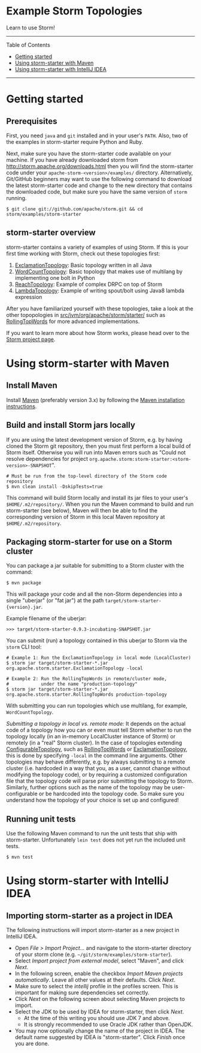 # Example Storm Topologies

Learn to use Storm!

---

Table of Contents

* <a href="#getting-started">Getting started</a>
* <a href="#maven">Using storm-starter with Maven</a>
* <a href="#intellij-idea">Using storm-starter with IntelliJ IDEA</a>

---


<a name="getting-started"></a>

# Getting started

## Prerequisites

First, you need `java` and `git` installed and in your user's `PATH`.  Also, two of the examples in storm-starter
require Python and Ruby.

Next, make sure you have the storm-starter code available on your machine. If you have already downloaded storm from http://storm.apache.org/downloads.html then you will find the storm-starter code under your `apache-storm-<version>/examples/` directory. Alternatively, Git/GitHub beginners may want to use the
following command to download the latest storm-starter code and change to the new directory that contains the downloaded
code, but make sure you have the same version of `storm` running.

    $ git clone git://github.com/apache/storm.git && cd storm/examples/storm-starter


## storm-starter overview


storm-starter contains a variety of examples of using Storm.  If this is your first time working with Storm, check out
these topologies first:

1. [ExclamationTopology](src/jvm/org/apache/storm/starter/ExclamationTopology.java):  Basic topology written in all Java
2. [WordCountTopology](src/jvm/org/apache/storm/starter/WordCountTopology.java):  Basic topology that makes use of multilang by
   implementing one bolt in Python
3. [ReachTopology](src/jvm/org/apache/storm/starter/ReachTopology.java): Example of complex DRPC on top of Storm
4. [LambdaTopology](src/jvm/org/apache/storm/starter/LambdaTopology.java): Example of writing spout/bolt using Java8 lambda expression

After you have familiarized yourself with these topologies, take a look at the other topopologies in
[src/jvm/org/apache/storm/starter/](src/jvm/org/apache/storm/starter/) such as [RollingTopWords](src/jvm/org/apache/storm/starter/RollingTopWords.java)
for more advanced implementations.

If you want to learn more about how Storm works, please head over to the
[Storm project page](http://storm.apache.org).


<a name="maven"></a>

# Using storm-starter with Maven

## Install Maven

Install [Maven](http://maven.apache.org/) (preferably version 3.x) by following
the [Maven installation instructions](http://maven.apache.org/download.cgi).


## Build and install Storm jars locally

If you are using the latest development version of Storm, e.g. by having cloned the Storm git repository,
then you must first perform a local build of Storm itself.  Otherwise you will run into Maven errors such as
"Could not resolve dependencies for project `org.apache.storm:storm-starter:<storm-version>-SNAPSHOT`".

    # Must be run from the top-level directory of the Storm code repository
    $ mvn clean install -DskipTests=true

This command will build Storm locally and install its jar files to your user's `$HOME/.m2/repository/`.  When you run
the Maven command to build and run storm-starter (see below), Maven will then be able to find the corresponding version
of Storm in this local Maven repository at `$HOME/.m2/repository`.


## Packaging storm-starter for use on a Storm cluster

You can package a jar suitable for submitting to a Storm cluster with the command:

    $ mvn package

This will package your code and all the non-Storm dependencies into a single "uberjar" (or "fat jar") at the path
`target/storm-starter-{version}.jar`.

Example filename of the uberjar:

    >>> target/storm-starter-0.9.3-incubating-SNAPSHOT.jar

You can submit (run) a topology contained in this uberjar to Storm via the `storm` CLI tool:

    # Example 1: Run the ExclamationTopology in local mode (LocalCluster)
    $ storm jar target/storm-starter-*.jar org.apache.storm.starter.ExclamationTopology -local

    # Example 2: Run the RollingTopWords in remote/cluster mode,
    #            under the name "production-topology"
    $ storm jar target/storm-starter-*.jar org.apache.storm.starter.RollingTopWords production-topology

With submitting you can run topologies which use multilang, for example, `WordCountTopology`.

_Submitting a topology in local vs. remote mode:_
It depends on the actual code of a topology how you can or even must tell Storm whether to run the topology locally (in
an in-memory LocalCluster instance of Storm) or remotely (in a "real" Storm cluster).  In the case of topologies extending
[ConfigurableTopology](https://github.com/apache/storm/tree/master/storm-server/src/jvm/org/apache/storm/topology/ConfigurableTopology.java),
such as [RollingTopWords](src/jvm/org/apache/storm/starter/RollingTopWords.java) or [ExclamationTopology](src/jvm/org/apache/storm/starter/ExclamationTopology.java), 
this is done by specifying `-local` in the command line arguments.
Other topologies may behave differently, e.g. by always submitting to a remote cluster (i.e. hardcoded in a way that you, as a user,
cannot change without modifying the topology code), or by requiring a customized configuration file that the topology
code will parse prior submitting the topology to Storm.  Similarly, further options such as the name of the topology may
be user-configurable or be hardcoded into the topology code.  So make sure you understand how the topology of your
choice is set up and configured!


## Running unit tests

Use the following Maven command to run the unit tests that ship with storm-starter.  Unfortunately `lein test` does not
yet run the included unit tests.

    $ mvn test


<a name="intellij-idea"></a>

# Using storm-starter with IntelliJ IDEA

## Importing storm-starter as a project in IDEA

The following instructions will import storm-starter as a new project in IntelliJ IDEA.


* Open _File > Import Project..._ and navigate to the storm-starter directory of your storm clone (e.g.
  `~/git/storm/examples/storm-starter`).
* Select _Import project from external model_, select "Maven", and click _Next_.
* In the following screen, enable the checkbox _Import Maven projects automatically_.  Leave all other values at their
  defaults.  Click _Next_.
* Make sure to select the *intellij* profile in the profiles screen.  This is important for making sure dependencies set correctly. 
* Click _Next_ on the following screen about selecting Maven projects to import.
* Select the JDK to be used by IDEA for storm-starter, then click _Next_.
    * At the time of this writing you should use JDK 7 and above.
    * It is strongly recommended to use Oracle JDK rather than OpenJDK.
* You may now optionally change the name of the project in IDEA.  The default name suggested by IDEA is "storm-starter".
  Click _Finish_ once you are done.
